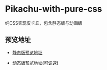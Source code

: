 # Pikachu-with-pure-css
纯CSS实现皮卡丘，包含静态版与动画版

## 预览地址

- [静态版预览地址](http://isaacgao.cn/Pikachu-with-pure-css/pikachu_v1.0/pikachu.html)

- [动态版预览地址(可调速)](http://isaacgao.cn/Pikachu-animation/index.html)
